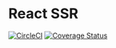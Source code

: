 # React SSR
[![CircleCI](https://circleci.com/gh/lenileiro/react.svg?style=svg)](https://circleci.com/gh/lenileiro/react)
[![Coverage Status](https://coveralls.io/repos/github/lenileiro/react/badge.svg?branch=develop)](https://coveralls.io/github/lenileiro/react?branch=develop)